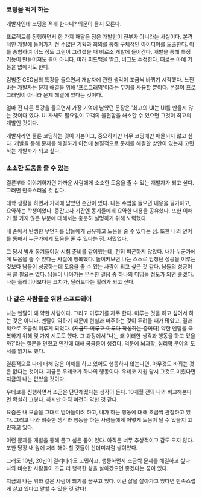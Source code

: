 ### 코딩을 적게 하는

개발자인데 코딩을 적게 한다니? 의문이 들지 모른다.

프로젝트를 진행하면서 한 가지 깨달은 점은 개발만이 전부가 아니라는 사실이다. 본격적인 개발에 들어가기 전 수많은 기획과 회의를 통해 구체적인 아이디어를 도출한다. 이를 종합하여 어느 정도 그림이 그려졌을 때 비로소 개발에 들어간다. 개발을 통해 특정 기능이 만들어져도 끝이 아니다. 여러 피드백을 받고, 버그도 수정한다. 때로는 아예 기능을 없애기도 한다.

김범준 CEO님의 특강을 들으면서 개발자에 관한 생각이 조금씩 바뀌기 시작했다. 느낀 바는 개발자는 문제 해결을 위해 '프로그래밍'이라는 무기를 사용할 뿐이다. 본질이 프로그래밍이 아니라 문제 해결에 있다는 것이다. 

얼마 전 다른 특강을 들으면서 가장 기억에 남았던 문장은 '최고의 UI는 UI를 만들지 않는 것이다'였다. UI 자체도 필요없이 고객의 불편함을 해소할 수 있으면 그것이 최고의 개발인 것이다.

개발자라면 물론 코딩하는 것이 기본이고, 중요하지만 너무 코딩에만 매몰되지 않고 싶다. 개발을 통해 문제를 해결하기 이전에 본질적으로 문제를 해결할 방안이 있는지 고민하는 개발자가 되고 싶다. 

### 소소한 도움을 줄 수 있는

결론부터 이야기하자면 가까운 사람에게 소소한 도움을 줄 수 있는 개발자가 되고 싶다. 그러면 만족스러울 것 같다.

대학 생활을 하면서 기억에 남았던 순간이 있다. 나는 수업을 들으면 내용을 필기하고, 요약하는 학생이었다. 중간고사 기간엔 동기들에게 요약한 내용을 공유했다. 또한 이해가 잘 가지 않은 부분에 대해서는 충분히 설명하기 위해 노력했다. 

내 손에서 탄생한 무언가를 남들에게 공유하고 도움을 줄 수 있다는 점. 또한 나의 언어를 통해서 누군가에게 도움을 줄 수 있다는 점. 재밌었다.

그 당시 밤새 동기들이랑 시험 준비를 같이했는데, 전혀 피곤하지 않았다. 내가 누군가에게 도움을 줄 수 있다는 사실에 행복했다. 돌이켜보면 나는 스스로 엄청난 성공을 이루는 것보다 남들이 성공하는데 도움을 줄 수 있는 사람이 되고 싶은 것 같다. 남들의 성공이 꼭 클 필요는 없다. 남들이 나아가는 무수한 걸음 중 하나의 디딤돌 정도가 되면 좋겠다. 나는 플레이어보다는 코치가, 딜러보다는 힐러가 되고 싶다. 

### 나 같은 사람들을 위한 소프트웨어

나는 멘탈이 꽤 약한 사람이다. 그리고 미루기를 자주 한다. 미루는 것을 하고 싶어서 하는 것은 아니다. 멘탈이 약하기 때문에 현실과 마주하는 것이 두려울 때가 많았고, 결과적으로 조금씩 미루게 되었다. (~~지금도 미루고 미루다 작성하는 중이다~~) 약한 멘탈을 극복하기 위해 몇 가지 시도도 했다. 그 과정에서 '나는 왜 이러한 생각과 행동을 하고 있을까?'라는 질문을 던졌고 인간에 대해 궁금증이 생겼다. 덕분에 뇌과학, 심리학 분야의 도서를 읽기도 했다.

결론적으로 나에 대해 많은 이해를 하고 있어도 행동하지 않는다면, 아무것도 바뀌는 것은 없다는 것이다. 지금은 우테코가 하나의 행동이다. 우테코 지원 당시 그것도 미뤘다면 지금의 나는 없었을 것이다.

우테코를 진행하면서 조금은 단단해졌다는 생각이 든다. 10개월 전의 나와 비교해본다면 확실히 그렇다. 하지만 아직 여전히 약한 것 같다.

요즘은 내 모습을 그대로 받아들이려 하고, 내가 하는 행동에 대해 조금씩 관찰하고 있다. 그리고 나와 비슷한 생각과 행동을 하는 사람들에게 어떻게 도움이 될 수 있을지 고민하고 있다.

이런 문제를 개발을 통해 풀고 싶은 꿈이 있다. 아직은 너무 추상적이고 감도 오지 않다. 또한 당장 내 앞에 처리 해야 할 것들이 산더미처럼 쌓여있다.

그래도 10년, 20년이 걸리더라도 고민하고, 행동하면서 조금씩 문제를 해결하고 싶다. 나와 비슷한 사람들이 조금 더 행복한 삶을 살아갔으면 좋겠다는 꿈이 있다. 

지금의 나는 위와 같은 사람이 되기를 꿈꾸고 있다. 이런 삶을 살아가고 있다면 만족스럽게 살고 있다고 말할 수 있을 것 같다!
